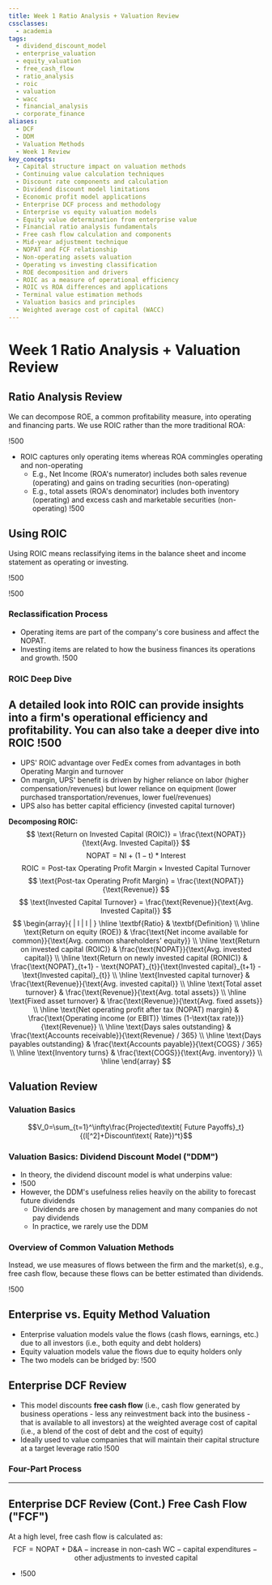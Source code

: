 ```yaml
---
title: Week 1 Ratio Analysis + Valuation Review
cssclasses:
  - academia
tags:
  - dividend_discount_model
  - enterprise_valuation
  - equity_valuation
  - free_cash_flow
  - ratio_analysis
  - roic
  - valuation
  - wacc
  - financial_analysis
  - corporate_finance
aliases:
  - DCF
  - DDM
  - Valuation Methods
  - Week 1 Review
key_concepts:
  - Capital structure impact on valuation methods
  - Continuing value calculation techniques
  - Discount rate components and calculation
  - Dividend discount model limitations
  - Economic profit model applications
  - Enterprise DCF process and methodology
  - Enterprise vs equity valuation models
  - Equity value determination from enterprise value
  - Financial ratio analysis fundamentals
  - Free cash flow calculation and components
  - Mid-year adjustment technique
  - NOPAT and FCF relationship
  - Non-operating assets valuation 
  - Operating vs investing classification
  - ROE decomposition and drivers
  - ROIC as a measure of operational efficiency
  - ROIC vs ROA differences and applications
  - Terminal value estimation methods
  - Valuation basics and principles
  - Weighted average cost of capital (WACC)
---
```


# Week 1 Ratio Analysis + Valuation Review

## Ratio Analysis Review

We can decompose ROE, a common profitability measure, into operating and financing parts. We use ROIC rather than the more traditional ROA:

 !500

- ROIC captures only operating items whereas ROA commingles operating and non-operating
	- E.g., Net Income (ROA's numerator) includes both sales revenue (operating) and gains on trading securities (non-operating)
	- E.g., total assets (ROA's denominator) includes both inventory (operating) and excess cash and marketable securities (non-operating)
 !500

## Using ROIC

Using ROIC means reclassifying items in the balance sheet and income statement as operating or investing.

 !500

 !500

### Reclassification Process
- Operating items are part of the company's core business and affect the NOPAT.
- Investing items are related to how the business finances its operations and growth.
 !500
### ROIC Deep Dive
A detailed look into ROIC can provide insights into a firm's operational efficiency and profitability.
You can also take a deeper dive into ROIC
 !500
---

- UPS' ROIC advantage over FedEx comes from advantages in both Operating Margin and turnover
- On margin, UPS' benefit is driven by higher reliance on labor (higher compensation/revenues) but lower reliance on equipment (lower purchased transportation/revenues, lower fuel/revenues)
- UPS also has better capital efficiency (invested capital turnover)

**Decomposing ROIC:**
$$ \text{Return on Invested Capital (ROIC)} = \frac{\text{NOPAT}}{\text{Avg. Invested Capital}} $$
$$ \text{NOPAT} = \text{NI} + (1 - \text{t}) * \text{Interest} $$
$$ \text{ROIC} = \text{Post-tax Operating Profit Margin} \times \text{Invested Capital Turnover} $$
$$ \text{Post-tax Operating Profit Margin} = \frac{\text{NOPAT}}{\text{Revenue}} $$
$$ \text{Invested Capital Turnover} = \frac{\text{Revenue}}{\text{Avg. Invested Capital}} $$
$$
\begin{array}{ | l | l | }
\hline
\textbf{Ratio} & \textbf{Definition} \\ \hline
\text{Return on equity (ROE)} & \frac{\text{Net income available for common}}{\text{Avg. common shareholders' equity}} \\ \hline
\text{Return on invested capital (ROIC)} & \frac{\text{NOPAT}}{\text{Avg. invested capital}} \\ \hline
\text{Return on newly invested capital (RONIC)} & \frac{\text{NOPAT}_{t+1} - \text{NOPAT}_{t}}{\text{Invested capital}_{t+1} - \text{Invested capital}_{t}} \\ \hline
\text{Invested capital turnover} & \frac{\text{Revenue}}{\text{Avg. invested capital}} \\ \hline
\text{Total asset turnover} & \frac{\text{Revenue}}{\text{Avg. total assets}} \\ \hline
\text{Fixed asset turnover} & \frac{\text{Revenue}}{\text{Avg. fixed assets}} \\ \hline
\text{Net operating profit after tax (NOPAT) margin} & \frac{\text{Operating income (or EBIT)} \times (1-\text{tax rate})}{\text{Revenue}} \\ \hline
\text{Days sales outstanding} & \frac{\text{Accounts receivable}}{\text{Revenue} / 365} \\ \hline
\text{Days payables outstanding} & \frac{\text{Accounts payable}}{\text{COGS} / 365} \\ \hline
\text{Inventory turns} & \frac{\text{COGS}}{\text{Avg. inventory}} \\ \hline
\end{array}
$$

## Valuation Review

### Valuation Basics
$$V_0=\sum_{t=1}^\infty\frac{Projected\textit{ Future Payoffs}_t}{(l[^2]+Discount\text{ Rate})^t}$$

[^1]: Value today (i.e., t = 0)
[^1]: "Flows" expected to be received in the future
	- May be received in one lump sum, in a constant stream, or in different amounts each year
[^1]: Discount rate applied to future flows, representing:
	- Time value of money
		 - Consumption tomorrow instead of consumption today
		 - Constant rate for all assets
	- Risk of the flows
		 - Varies by type of flow (capital)

### Valuation Basics: Dividend Discount Model ("DDM")

- In theory, the dividend discount model is what underpins value:
-  !500
- However, the DDM's usefulness relies heavily on the ability to forecast future dividends
	- Dividends are chosen by management and many companies do not pay dividends
	- In practice, we rarely use the DDM

### Overview of Common Valuation Methods

Instead, we use measures of flows between the firm and the market(s), e.g., free cash flow, because these flows can be better estimated than dividends.

 !500

## Enterprise vs. Equity Method Valuation

- Enterprise valuation models value the flows (cash flows, earnings, etc.) due to all investors (i.e., both equity and debt holders)
- Equity valuation models value the flows due to equity holders only
- The two models can be bridged by:
 !500
## Enterprise DCF Review

- This model discounts **free cash flow** (i.e., cash flow generated by business operations - less any reinvestment back into the business - that is available to all investors) at the weighted average cost of capital (i.e., a blend of the cost of debt and the cost of equity)
- Ideally used to value companies that will maintain their capital structure at a target leverage ratio
 !500
### Four-Part Process

[^1]: **Free Cash Flow ("FCF")**
	- Forecast operating line items and line items affecting invested capital
	- Calculate net operating profit after tax ("NOPAT") and changes to invested capital
	- Calculate projected FCF

	> Note: McKinsey valuation book uses net operating profit less adjusted taxes ("NOPLAT"), which 1) adjusts for cash taxes on Operating Income and 2) treats deferred taxes as non-operating items. NOPAT treats deferred taxes as operating, but as long as tax expense and deferred taxes are treated consistently, using NOPAT vs NOPLAT leads to the same results.

[^1]: **Discounting**
	- Calculate the present value of FCFs in the explicit forecast period by discounting the forecasted FCFs with WACC
	- Apply a mid-year adjustment to the PVs as appropriate

[^1]: **Continuing Value**
	- Continuing value represents the value of the firm's FCFs after the explicit forecast period
	- It is typically a perpetuity
	- With growth & reinvestment, continuing value is defined as:

	$$\frac{FCF_{T+1}}{WACC - g}$$

	Where

	 - $FCF_{T+1}$ is the FCF in the first year after the explicit forecast period
	 - $WACC$ is the weighted average cost of capital
	 - $g$ is the long-term growth rate
	- Further discounted by WACC to determine present value of continuing value

[^1]: **Equity Value Calculation**
	- Sum the present values of the forecasted FCFs and the continuing value
	- (+) the present value of non-operating assets (e.g., equity investments) if applicable
	- (-) net debt (debt and debt equivalents minus cash and cash equivalents)
	- (-) the value of preferred stock and noncontrolling interest if applicable
	- Estimated price per share = equity value divided by the number of shares outstanding

---

## Enterprise DCF Review (Cont.) Free Cash Flow ("FCF")

At a high level, free cash flow is calculated as:
$$\text{FCF} = \text{NOPAT} + \text{D\&A} - \text{increase in non-cash WC} - \text{capital expenditures} - \text{other adjustments to invested capital}$$

-  !500
